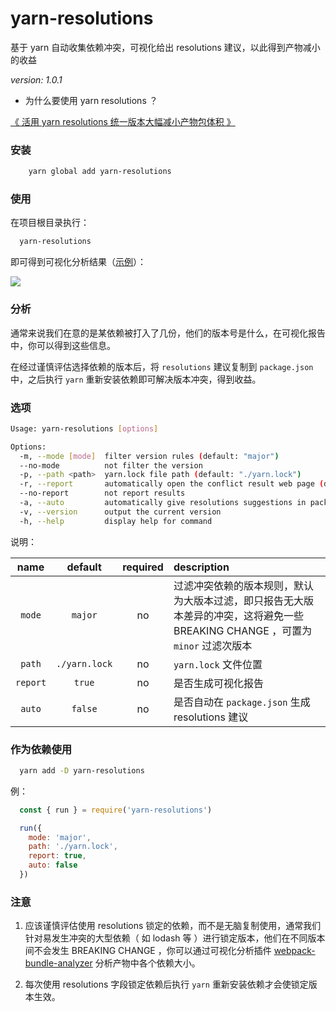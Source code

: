# yarn-resolutions

基于 yarn 自动收集依赖冲突，可视化给出 resolutions 建议，以此得到产物减小的收益

_version: 1.0.1_

- 为什么要使用 yarn resolutions ？

[《 活用 yarn resolutions 统一版本大幅减小产物包体积 》](https://blog.csdn.net/qq_21567385/article/details/112644629)

### 安装

```bash
    yarn global add yarn-resolutions
```

### 使用

在项目根目录执行：

```bash
  yarn-resolutions
```

即可得到可视化分析结果（[示例](https://fz6m.github.io/yarn-resolutions/)）：

![](https://cdn.jsdelivr.net/gh/fz6m/Private-picgo@moe/img/20210307084644.png)

### 分析

通常来说我们在意的是某依赖被打入了几份，他们的版本号是什么，在可视化报告中，你可以得到这些信息。

在经过谨慎评估选择依赖的版本后，将 `resolutions` 建议复制到 `package.json` 中，之后执行 `yarn` 重新安装依赖即可解决版本冲突，得到收益。

### 选项

```bash
Usage: yarn-resolutions [options]

Options:
  -m, --mode [mode]  filter version rules (default: "major")
  --no-mode          not filter the version
  -p, --path <path>  yarn.lock file path (default: "./yarn.lock")
  -r, --report       automatically open the conflict result web page (default: true)
  --no-report        not report results
  -a, --auto         automatically give resolutions suggestions in package.json (default: false)
  -v, --version      output the current version
  -h, --help         display help for command
```

说明：

|   name   |    default    | required | description                                                                                                                    |
| :------: | :-----------: | :------: | :----------------------------------------------------------------------------------------------------------------------------- |
|  `mode`  |    `major`    |    no    | 过滤冲突依赖的版本规则，默认为大版本过滤，即只报告无大版本差异的冲突，这将避免一些 BREAKING CHANGE ，可置为 `minor` 过滤次版本 |
|  `path`  | `./yarn.lock` |    no    | `yarn.lock` 文件位置                                                                                                           |
| `report` |    `true`     |    no    | 是否生成可视化报告                                                                                                             |
|  `auto`  |    `false`    |    no    | 是否自动在 `package.json` 生成 resolutions 建议                                                                                |

### 作为依赖使用

```bash
  yarn add -D yarn-resolutions
```

例：

```js
  const { run } = require('yarn-resolutions')

  run({
    mode: 'major',
    path: './yarn.lock',
    report: true,
    auto: false
  })
```

### 注意

1. 应该谨慎评估使用 resolutions 锁定的依赖，而不是无脑复制使用，通常我们针对易发生冲突的大型依赖（ 如 lodash 等 ）进行锁定版本，他们在不同版本间不会发生 BREAKING CHANGE ，你可以通过可视化分析插件 [webpack-bundle-analyzer](https://github.com/webpack-contrib/webpack-bundle-analyzer) 分析产物中各个依赖大小。

2. 每次使用 resolutions 字段锁定依赖后执行 `yarn` 重新安装依赖才会使锁定版本生效。

